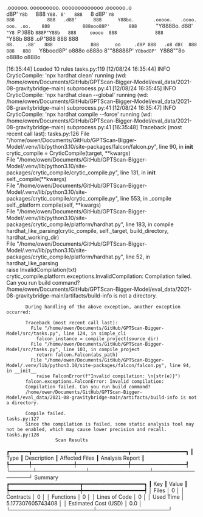

  .oooooo.    ooooooooo.   ooooooooooooo  .oooooo..o                                 
 d8P'  `Y8b   `888   `Y88. 8'   888   `8 d8P'    `Y8                                 
888            888   .d88'      888      Y88bo.       .ooooo.   .oooo.   ooo. .oo.   
888            888ooo88P'       888       `"Y8888o.  d88' `"Y8 `P  )88b  `888P"Y88b  
888     ooooo  888              888           `"Y88b 888        .oP"888   888   888  
`88.    .88'   888              888      oo     .d8P 888   .o8 d8(  888   888   888  
 `Y8bood8P'   o888o            o888o     8""88888P'  `Y8bod8P' `Y888""8o o888o o888o                                                        


                                                                   

[16:35:44] Loaded 10 rules                                                                                                                                                                                                                   tasks.py:119
[12/08/24 16:35:44] INFO     CryticCompile: 'npx hardhat clean' running (wd: /home/owen/Documents/GitHub/GPTScan-Bigger-Model/eval_data/2021-08-gravitybridge-main)                                                                      subprocess.py:41
[12/08/24 16:35:45] INFO     CryticCompile: 'npx hardhat clean --global' running (wd: /home/owen/Documents/GitHub/GPTScan-Bigger-Model/eval_data/2021-08-gravitybridge-main)                                                             subprocess.py:41
[12/08/24 16:35:47] INFO     CryticCompile: 'npx hardhat compile --force' running (wd: /home/owen/Documents/GitHub/GPTScan-Bigger-Model/eval_data/2021-08-gravitybridge-main)                                                            subprocess.py:41
[16:35:48] Traceback (most recent call last):                                                                                                                                                                                                tasks.py:126
             File "/home/owen/Documents/GitHub/GPTScan-Bigger-Model/.venv/lib/python3.10/site-packages/falcon/falcon.py", line 90, in __init__                                                                                                           
               crytic_compile = CryticCompile(target, **kwargs)                                                                                                                                                                                          
             File "/home/owen/Documents/GitHub/GPTScan-Bigger-Model/.venv/lib/python3.10/site-packages/crytic_compile/crytic_compile.py", line 131, in __init__                                                                                          
               self._compile(**kwargs)                                                                                                                                                                                                                   
             File "/home/owen/Documents/GitHub/GPTScan-Bigger-Model/.venv/lib/python3.10/site-packages/crytic_compile/crytic_compile.py", line 553, in _compile                                                                                          
               self._platform.compile(self, **kwargs)                                                                                                                                                                                                    
             File "/home/owen/Documents/GitHub/GPTScan-Bigger-Model/.venv/lib/python3.10/site-packages/crytic_compile/platform/hardhat.py", line 183, in compile                                                                                         
               hardhat_like_parsing(crytic_compile, self._target, build_directory, hardhat_working_dir)                                                                                                                                                  
             File "/home/owen/Documents/GitHub/GPTScan-Bigger-Model/.venv/lib/python3.10/site-packages/crytic_compile/platform/hardhat.py", line 52, in hardhat_like_parsing                                                                             
               raise InvalidCompilation(txt)                                                                                                                                                                                                             
           crytic_compile.platform.exceptions.InvalidCompilation: Compilation failed. Can you run build command?                                                                                                                                         
           /home/owen/Documents/GitHub/GPTScan-Bigger-Model/eval_data/2021-08-gravitybridge-main/artifacts/build-info is not a directory.                                                                                                                
                                                                                                                                                                                                                                                         
           During handling of the above exception, another exception occurred:                                                                                                                                                                           
                                                                                                                                                                                                                                                         
           Traceback (most recent call last):                                                                                                                                                                                                            
             File "/home/owen/Documents/GitHub/GPTScan-Bigger-Model/src/tasks.py", line 124, in simple_cli                                                                                                                                               
               falcon_instance = compile_project(source_dir)                                                                                                                                                                                             
             File "/home/owen/Documents/GitHub/GPTScan-Bigger-Model/src/tasks.py", line 103, in compile_project                                                                                                                                          
               return falcon.Falcon(abs_path)                                                                                                                                                                                                            
             File "/home/owen/Documents/GitHub/GPTScan-Bigger-Model/.venv/lib/python3.10/site-packages/falcon/falcon.py", line 94, in __init__                                                                                                           
               raise FalconError(f"Invalid compilation: \n{str(e)}")                                                                                                                                                                                     
           falcon.exceptions.FalconError: Invalid compilation:                                                                                                                                                                                           
           Compilation failed. Can you run build command?                                                                                                                                                                                                
           /home/owen/Documents/GitHub/GPTScan-Bigger-Model/eval_data/2021-08-gravitybridge-main/artifacts/build-info is not a directory.                                                                                                                
                                                                                                                                                                                                                                                         
           Compile failed.                                                                                                                                                                                                                   tasks.py:127
           Since the compilation is failed, some static analysis tool may not be enabled, which may cause lower precision and recall.                                                                                                        tasks.py:128
                      Scan Results                       
┏━━━━━━┳━━━━━━━━━━━━━┳━━━━━━━━━━━━━━━━┳━━━━━━━━━━━━━━━━━┓
┃ Type ┃ Description ┃ Affected Files ┃ Analysis Report ┃
┡━━━━━━╇━━━━━━━━━━━━━╇━━━━━━━━━━━━━━━━╇━━━━━━━━━━━━━━━━━┩
└──────┴─────────────┴────────────────┴─────────────────┘
                  Summary                   
┏━━━━━━━━━━━━━━━━━━━━━━┳━━━━━━━━━━━━━━━━━━━┓
┃ Key                  ┃ Value             ┃
┡━━━━━━━━━━━━━━━━━━━━━━╇━━━━━━━━━━━━━━━━━━━┩
│ Files                │ 0                 │
│ Contracts            │ 0                 │
│ Functions            │ 0                 │
│ Lines of Code        │ 0                 │
│ Used Time            │ 5.177307605743408 │
│ Estimated Cost (USD) │ 0.0               │
└──────────────────────┴───────────────────┘
